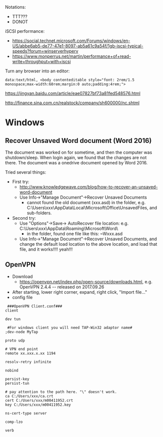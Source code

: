 Notations:
* TTT???
* DONOT

iSCSI performance:
* https://social.technet.microsoft.com/Forums/windows/en-US/abbe6ab5-de77-47e1-8097-ab5a61c9a54f/1gb-iscsi-typical-speeds?forum=winserverhyperv
* https://www.monperrus.net/martin/performance+of+read-write+throughput+with+iscsi

Turn any browser into an editor:
```
data:text/html, <body contenteditable style="font: 2rem/1.5 monospace;max-width:60rem;margin:0 auto;padding:4rem;">
```


https://jingyan.baidu.com/article/eae07827bf73a81fed548576.html

http://finance.sina.com.cn/realstock/company/sh600000/nc.shtml

# Windows
## Recover Unsaved Word document (Word 2016)

The document was worked on for sometime, and then the computer was shutdown/sleep. When login again, we found that the changes are not there. The document was a onedrive document opened by Word 2016.

Tried several things:
  * First try:
    * http://www.knowledgewave.com/blog/how-to-recover-an-unsaved-word-document
    * Use Info->"Manage Document"->Recover Unsaved Documents
      * cannot found the old document (xxx.asd) in the folder, e.g. C:\Users\xxx\AppData\Local\Microsoft\Office\UnsavedFiles, and sub-folders.
  * Second try:
    * Use "Options"->Save-> AutoRecover file location: e.g. C:\Users\xxx\AppData\Roaming\Microsoft\Word\
      * in the folder, found one file like this: ~Wxxx.asd
    * Use Info->"Manage Document"->Recover Unsaved Documents, and change the default load location to the above location, and load that file, and it works!!!! yeah!!!
      
## OpenVPN
* Download
  * https://openvpn.net/index.php/open-source/downloads.html, e.g. OpenVPN 2.4.4 -- released on 2017.09.26
* After starting, lower right corner, expand, right click, "Import file..."
* config file
```
 ###OpenVPN Client.conf###
client

dev tun

 #For windows client you will need TAP-Win32 adaptor name#
;dev-node MyTap

proto udp

# VPN end point
remote xx.xxx.x.xx 1194

resolv-retry infinite

nobind

persist-key
persist-tun

# pay attention to the path here. "\" doesn't work.
ca C:/Users/xxx/ca.crt
cert C:/Users/xxx/m00411952.crt
key C:/Users/xxx/m00411952.key

ns-cert-type server

comp-lzo

verb 
```
